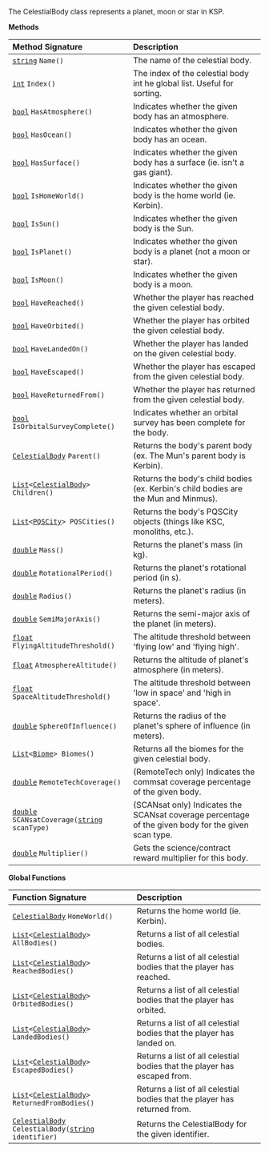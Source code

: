 The CelestialBody class represents a planet, moon or star in KSP.

**Methods**

| Method Signature | Description |
| :--- | :--- |
| [`string`](String-Type) `Name()` | The name of the celestial body. |
| [`int`](Numeric-Type) `Index()` | The index of the celestial body int he global list.  Useful for sorting. |
| [`bool`](Boolean-Type) `HasAtmosphere()` | Indicates whether the given body has an atmosphere. |
| [`bool`](Boolean-Type) `HasOcean()` | Indicates whether the given body has an ocean. |
| [`bool`](Boolean-Type) `HasSurface()` | Indicates whether the given body has a surface (ie. isn't a gas giant). |
| [`bool`](Boolean-Type) `IsHomeWorld()` | Indicates whether the given body is the home world (ie. Kerbin). |
| [`bool`](Boolean-Type) `IsSun()` | Indicates whether the given body is the Sun. |
| [`bool`](Boolean-Type) `IsPlanet()` | Indicates whether the given body is a planet (not a moon or star). |
| [`bool`](Boolean-Type) `IsMoon()` | Indicates whether the given body is a moon. |
| [`bool`](Boolean-Type) `HaveReached()` | Whether the player has reached the given celestial body. |
| [`bool`](Boolean-Type) `HaveOrbited()` | Whether the player has orbited the given celestial body. |
| [`bool`](Boolean-Type) `HaveLandedOn()` | Whether the player has landed on the given celestial body. |
| [`bool`](Boolean-Type) `HaveEscaped()` | Whether the player has escaped from the given celestial body. |
| [`bool`](Boolean-Type) `HaveReturnedFrom()` | Whether the player has returned from the given celestial body. |
| [`bool`](Boolean-Type) `IsOrbitalSurveyComplete()` | Indicates whether an orbital survey has been complete for the body. |
| [`CelestialBody`](CelestialBody-Type) `Parent()` | Returns the body's parent body (ex. The Mun's parent body is Kerbin). |
| [`List`](List-Type)`<`[`CelestialBody`](CelestialBody-Type)`> Children()` | Returns the body's child bodies (ex. Kerbin's child bodies are the Mun and Minmus). |
| [`List`](List-Type)`<`[`PQSCity`](PQSCity-Type)`> PQSCities()` | Returns the body's PQSCity objects (things like KSC, monoliths, etc.). |
| [`double`](Numeric-Type) `Mass()` | Returns the planet's mass (in kg). |
| [`double`](Numeric-Type) `RotationalPeriod()` | Returns the planet's rotational period (in s). |
| [`double`](Numeric-Type) `Radius()` | Returns the planet's radius (in meters). |
| [`double`](Numeric-Type) `SemiMajorAxis()` | Returns the semi-major axis of the planet (in meters). |
| [`float`](Numeric-Type) `FlyingAltitudeThreshold()` | The altitude threshold between 'flying low' and 'flying high'. |
| [`float`](Numeric-Type) `AtmosphereAltitude()` | Returns the altitude of planet's atmosphere (in meters). |
| [`float`](Numeric-Type) `SpaceAltitudeThreshold()` | The altitude threshold between 'low in space' and 'high in space'. |
| [`double`](Numeric-Type) `SphereOfInfluence()` | Returns the radius of the planet's sphere of influence (in meters). |
| [`List`](List-Type)`<`[`Biome`](Biome-Type)`> Biomes()` | Returns all the biomes for the given celestial body. |
| [`double`](Numeric-Type) `RemoteTechCoverage()` | (RemoteTech only) Indicates the commsat coverage percentage of the given body. |
| [`double`](Numeric-Type) `SCANsatCoverage(`[`string`](String-Type)` scanType)` | (SCANsat only) Indicates the SCANsat coverage percentage of the given body for the given scan type. |
| [`double`](Numeric-Type) `Multiplier()` | Gets the science/contract reward multiplier for this body. |

**Global Functions**

| Function Signature| Description |
| :--- | :--- |
| [`CelestialBody`](CelestialBody-Type) `HomeWorld()` | Returns the home world (ie. Kerbin). |
| [`List`](List-Type)`<`[`CelestialBody`](CelestialBody-Type)`> AllBodies()` | Returns a list of all celestial bodies. |
| [`List`](List-Type)`<`[`CelestialBody`](CelestialBody-Type)`> ReachedBodies()` | Returns a list of all celestial bodies that the player has reached. |
| [`List`](List-Type)`<`[`CelestialBody`](CelestialBody-Type)`> OrbitedBodies()` | Returns a list of all celestial bodies that the player has orbited. |
| [`List`](List-Type)`<`[`CelestialBody`](CelestialBody-Type)`> LandedBodies()` | Returns a list of all celestial bodies that the player has landed on. |
| [`List`](List-Type)`<`[`CelestialBody`](CelestialBody-Type)`> EscapedBodies()` | Returns a list of all celestial bodies that the player has escaped from. |
| [`List`](List-Type)`<`[`CelestialBody`](CelestialBody-Type)`> ReturnedFromBodies()` | Returns a list of all celestial bodies that the player has returned from. |
| [`CelestialBody`](CelestialBody-Type) `CelestialBody(`[`string`](String-Type)` identifier)` | Returns the CelestialBody for the given identifier. |

